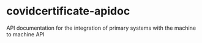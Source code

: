 # covidcertificate-apidoc
API documentation for the integration of primary systems with the machine to machine API

